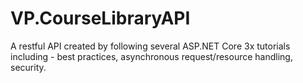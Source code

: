 # VP.CourseLibraryAPI
A restful API created by following several ASP.NET Core 3x tutorials including - best practices, asynchronous request/resource handling, security. 
